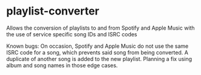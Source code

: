 # playlist-converter
Allows the conversion of playlists to and from Spotify and Apple Music with the use of service specific song IDs and ISRC codes

Known bugs: On occasion, Spotify and Apple Music do not use the same ISRC code for a song, which prevents said song from being converted. A duplicate of another song is added to the new playlist. Planning a fix using album and song names in those edge cases.
